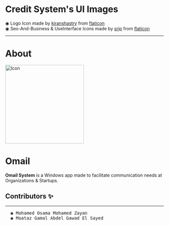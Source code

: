 # __Credit System's UI Images__
&#9673; Logo Icon made by [kiranshastry](https://www.flaticon.com/authors/kiranshastry) from [flaticon](www.flaticon.com)<br>
&#9673; Seo-And-Business & UseInterface Icons made by [srip](https://www.flaticon.com/authors/srip) from [flaticon](www.flaticon.com)
_________
# __About__
<img src="Images-Omail/Logo.png" alt="Icon" width="250" height = "250"/> <h1>Omail</h1>

**Omail System** is a Windows app made to facilitate communication needs at Organizations & Startups.

## Contributors ✨

__________________
<pre>
  &#9673; Mohamed Osama Mohamed Zayan 
  &#9673; Moataz Gamal Abdel Gawad El Sayed  
</pre>
